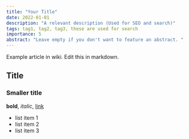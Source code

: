 ```yaml
---
title: "Your Title"
date: 2022-01-01
description: "A relevant description (Used for SEO and search)"
tags: tag1, tag2, tag3, these are used for search
importance: 5
abstract: "Leave empty if you don't want to feature an abstract. "
---
```


Example article in wiki. Edit this in markdown.

## Title
### Smaller title


**bold**, *italic*, [link](/somewhere)

- list item 1
- list item 2
- list item 3
